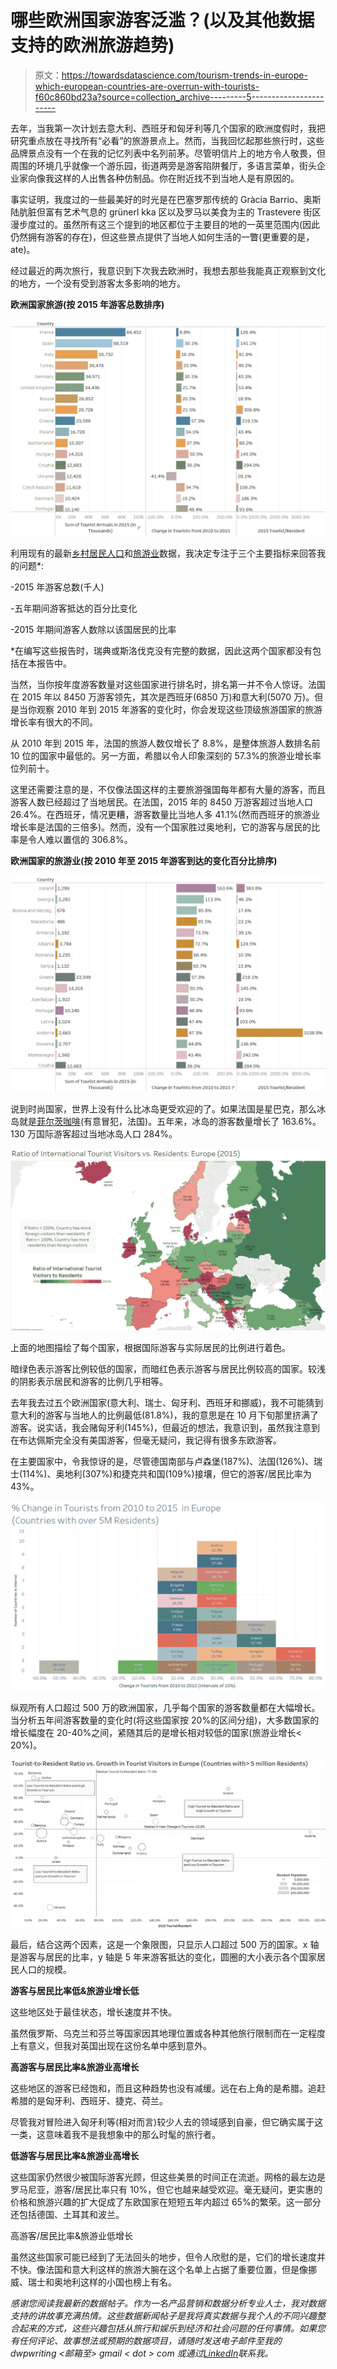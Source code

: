 # 哪些欧洲国家游客泛滥？(以及其他数据支持的欧洲旅游趋势)

> 原文：<https://towardsdatascience.com/tourism-trends-in-europe-which-european-countries-are-overrun-with-tourists-f60c860bd23a?source=collection_archive---------5----------------------->

去年，当我第一次计划去意大利、西班牙和匈牙利等几个国家的欧洲度假时，我把研究重点放在寻找所有“必看”的旅游景点上。然而，当我回忆起那些旅行时，这些品牌景点没有一个在我的记忆列表中名列前茅。尽管明信片上的地方令人敬畏，但周围的环境几乎就像一个游乐园，街道两旁是游客陷阱餐厅，多语言菜单，街头企业家向像我这样的人出售各种仿制品。你在附近找不到当地人是有原因的。

事实证明，我度过的一些最美好的时光是在巴塞罗那传统的 Gràcia Barrio、奥斯陆肮脏但富有艺术气息的 grünerl kka 区以及罗马以美食为主的 Trastevere 街区漫步度过的。虽然所有这三个提到的地区都位于主要目的地的一英里范围内(因此仍然拥有游客的存在)，但这些景点提供了当地人如何生活的一瞥(更重要的是，ate)。

经过最近的两次旅行，我意识到下次我去欧洲时，我想去那些我能真正观察到文化的地方，一个没有受到游客太多影响的地方。

**欧洲国家旅游(按 2015 年游客总数排序)**

![](img/7234a578ed7a5e209973f1200903873e.png)

利用现有的最新[乡村居民人口](https://www.cia.gov/library/publications/the-world-factbook/rankorder/2119rank.html)和[旅游业](http://go.euromonitor.com/rs/805-KOK-719/images/2017%20Top%20100%20Cities%20Destinations%20Final%20Report.pdf)数据，我决定专注于三个主要指标来回答我的问题*:

-2015 年游客总数(千人)

-五年期间游客抵达的百分比变化

-2015 年期间游客人数除以该国居民的比率

*在编写这些报告时，瑞典或斯洛伐克没有完整的数据，因此这两个国家都没有包括在本报告中。

当然，当你按年度游客数量对这些国家进行排名时，排名第一并不令人惊讶。法国在 2015 年以 8450 万游客领先，其次是西班牙(6850 万)和意大利(5070 万)。但是当你观察 2010 年到 2015 年游客的变化时，你会发现这些顶级旅游国家的旅游增长率有很大的不同。

从 2010 年到 2015 年，法国的旅游人数仅增长了 8.8%，是整体旅游人数排名前 10 位的国家中最低的。另一方面，希腊以令人印象深刻的 57.3%的旅游业增长率位列前十。

这里还需要注意的是，不仅像法国这样的主要旅游强国每年都有大量的游客，而且游客人数已经超过了当地居民。在法国，2015 年的 8450 万游客超过当地人口 26.4%。在西班牙，情况更糟，游客数量比当地人多 41.1%(然而西班牙的旅游业增长率是法国的三倍多)。然而，没有一个国家胜过奥地利，它的游客与居民的比率是令人难以置信的 306.8%。

**欧洲国家的旅游业(按 2010 年至 2015 年游客到达的变化百分比排序)**

![](img/c9242bedfc110f4b521219c8208efbef.png)

说到时尚国家，世界上没有什么比冰岛更受欢迎的了。如果法国是星巴克，那么冰岛就是[菲尔茨咖啡](http://www.philzcoffee.com/)(有意冒犯，法国)。五年来，冰岛的游客数量增长了 163.6%。130 万国际游客超过当地冰岛人口 284%。

![](img/da9df39b17b2f4026ee8d085d4acc3b5.png)

上面的地图描绘了每个国家，根据国际游客与实际居民的比例进行着色。

暗绿色表示游客比例较低的国家，而暗红色表示游客与居民比例较高的国家。较浅的阴影表示居民和游客的比例几乎相等。

去年我去过五个欧洲国家(意大利、瑞士、匈牙利、西班牙和挪威)，我不可能猜到意大利的游客与当地人的比例最低(81.8%)，我的意思是在 10 月下旬那里挤满了游客。说实话，我会赌匈牙利(145%)，但最近的想法，我意识到，虽然我注意到在布达佩斯完全没有美国游客，但毫无疑问，我记得有很多东欧游客。

在主要国家中，令我惊讶的是，尽管德国南部与卢森堡(187%)、法国(126%)、瑞士(114%)、奥地利(307%)和捷克共和国(109%)接壤，但它的游客/居民比率为 43%。

![](img/98cd882a0b16a717cf0104c6a0c768b7.png)

纵观所有人口超过 500 万的欧洲国家，几乎每个国家的游客数量都在大幅增长。当分析五年间游客数量的变化时(将这些国家按 20%的区间分组)，大多数国家的增长幅度在 20-40%之间，紧随其后的是增长相对较低的国家(旅游业增长< 20%)。

![](img/f96d306ce57a73bb22e79037d4fcb4bf.png)

最后，结合这两个因素，这是一个象限图，只显示人口超过 500 万的国家。x 轴是游客与居民的比率，y 轴是 5 年来游客抵达的变化，圆圈的大小表示各个国家居民人口的规模。

**游客与居民比率低&旅游业增长低**

这些地区处于最佳状态，增长速度并不快。

虽然俄罗斯、乌克兰和芬兰等国家因其地理位置或各种其他旅行限制而在一定程度上有意义，但我对英国出现在这份名单中感到意外。

**高游客与居民比率&旅游业高增长**

这些地区的游客已经饱和，而且这种趋势也没有减缓。远在右上角的是希腊。追赶希腊的是匈牙利、西班牙、捷克、荷兰。

尽管我对冒险进入匈牙利等(相对而言)较少人去的领域感到自豪，但它确实属于这一类，这意味着我不是我想象中的那么时髦的旅行者。

**低游客与居民比率&旅游业高增长**

这些国家仍然很少被国际游客光顾，但这些美景的时间正在流逝。网格的最左边是罗马尼亚，游客/居民比率只有 10%，但它也越来越受欢迎。毫无疑问，更实惠的价格和旅游兴趣的扩大促成了东欧国家在短短五年内超过 65%的繁荣。这一部分还包括德国、土耳其和波兰。

高游客/居民比率&旅游业低增长

虽然这些国家可能已经到了无法回头的地步，但令人欣慰的是，它们的增长速度并不快。像法国和意大利这样的旅游大腕在这个名单上占据了重要位置，但是像挪威、瑞士和奥地利这样的小国也榜上有名。

*感谢您阅读我最新的数据帖子。作为一名产品营销和数据分析专业人士，我对数据支持的讲故事充满热情。这些数据新闻帖子是我将真实数据与我个人的不同兴趣整合起来的方式，这些兴趣包括从旅行和娱乐到经济和社会问题的任何事情。如果您有任何评论、故事想法或预期的数据项目，请随时发送电子邮件至我的 dwpwriting <邮箱至> gmail < dot > com 或通过*[*LinkedIn*](https://www.linkedin.com/in/davidwpeterson/)*联系我。*